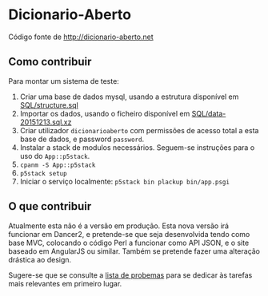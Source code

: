 # Dicionario-Aberto

Código fonte de http://dicionario-aberto.net

## Como contribuir

Para montar um sistema de teste:

  1. Criar uma base de dados mysql, usando a estrutura
     disponível em [SQL/structure.sql](SQL/structure.sql)
  2. Importar os dados, usando o ficheiro disponível em
     [SQL/data-20151213.sql.xz](SQL/data-20151213.sql.xz)
  3. Criar utilizador ``dicionarioaberto`` com permissões
     de acesso total a esta base de dados, e password 
     ``password``.
  4. Instalar a stack de modulos necessários. Seguem-se
     instruções para o uso do ``App::p5stack``.
  4. ``cpanm -S App::p5stack``
  4. ``p5stack setup``
  4. Iniciar o serviço localmente: ``p5stack bin plackup bin/app.psgi``

## O que contribuir

Atualmente esta não é a versão em produção. Esta nova versão
irá funcionar em Dancer2, e pretende-se que seja desenvolvida
tendo como base MVC, colocando o código Perl a funcionar como
API JSON, e o site baseado em AngularJS ou similar. Também se
pretende fazer uma alteração drástica ao design.

Sugere-se que se consulte a [lista de probemas](https://github.com/ambs/Dicionario-Aberto/issues) para se dedicar às tarefas mais relevantes em primeiro lugar.



